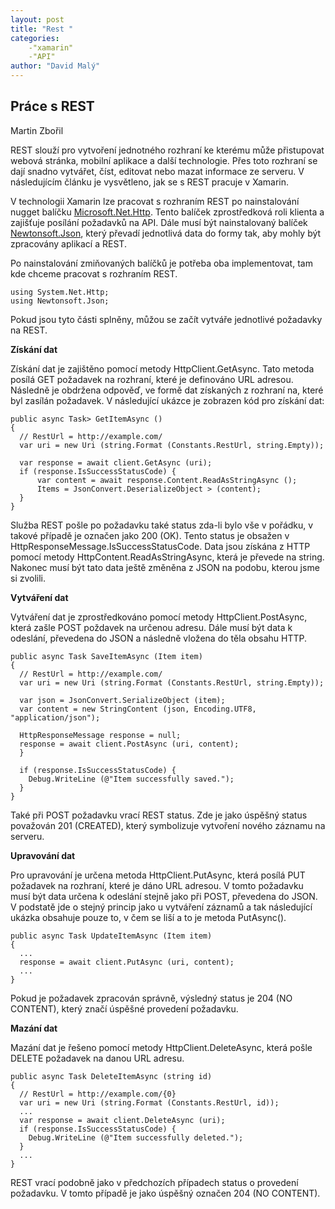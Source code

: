 ```yaml
---
layout: post
title: "Rest "
categories:
    -"xamarin"
    -"API"
author: "David Malý"
--- 
```



## Práce s REST


Martin Zbořil



REST slouží pro vytvoření jednotného rozhraní ke kterému může přistupovat webová stránka, mobilní aplikace a další technologie. Přes toto rozhraní se dají snadno vytvářet, číst, editovat nebo mazat informace ze serveru. V následujícím článku je vysvětleno, jak se s REST pracuje v Xamarin.



V technologii Xamarin lze pracovat s rozhraním REST po nainstalování nugget balíčku [Microsoft.Net.Http](https://www.nuget.org/packages/Microsoft.Net.Http). Tento balíček zprostředková roli klienta a zajišťuje posílání požadavků na API. Dále musí být nainstalovaný balíček [Newtonsoft.Json](https://www.newtonsoft.com/json), který převadí jednotlivá data do formy tak, aby mohly být zpracovány aplikací a REST.



Po nainstalování zmiňovaných balíčků je potřeba oba implementovat, tam kde chceme pracovat s rozhraním REST.


```
using System.Net.Http;
using Newtonsoft.Json;
```


Pokud jsou tyto části splněny, můžou se začít vytváře jednotlivé požadavky na REST.



**Získání dat**



Získání dat je zajištěno pomocí metody HttpClient.GetAsync. Tato metoda posílá GET požadavek na rozhraní, které je definováno URL adresou. Následně je obdržena odpověď, ve formě dat získaných z rozhraní na, které byl zasílán požadavek. V následující ukázce je zobrazen kód pro získání dat:


```
public async Task> GetItemAsync ()
{
  // RestUrl = http://example.com/
  var uri = new Uri (string.Format (Constants.RestUrl, string.Empty));

  var response = await client.GetAsync (uri);
  if (response.IsSuccessStatusCode) {
      var content = await response.Content.ReadAsStringAsync ();
      Items = JsonConvert.DeserializeObject > (content);
  }
}
```


Služba REST pošle po požadavku také status zda-li bylo vše v pořádku, v takové případě je označen jako 200 (OK). Tento status je obsažen v HttpResponseMessage.IsSuccessStatusCode. Data jsou získána z HTTP pomocí metody HttpContent.ReadAsStringAsync, která je převede na string. Nakonec musí být tato data ještě změněna z JSON na podobu, kterou jsme si zvolili.



**Vytváření dat**



Vytváření dat je zprostředkováno pomocí metody HttpClient.PostAsync, která zašle POST poždavek na určenou adresu. Dále musí být data k odeslání, převedena do JSON a následně vložena do těla obsahu HTTP.


```
public async Task SaveItemAsync (Item item)
{
  // RestUrl = http://example.com/
  var uri = new Uri (string.Format (Constants.RestUrl, string.Empty));

  var json = JsonConvert.SerializeObject (item);
  var content = new StringContent (json, Encoding.UTF8, "application/json");

  HttpResponseMessage response = null;
  response = await client.PostAsync (uri, content);
  }

  if (response.IsSuccessStatusCode) {
    Debug.WriteLine (@"Item successfully saved.");
  }
}
```


Také při POST požadavku vrací REST status. Zde je jako úspěšný status považován 201 (CREATED), který symbolizuje vytvoření nového záznamu na serveru.



**Upravování dat**



Pro upravování je určena metoda HttpClient.PutAsync, která posílá PUT požadavek na rozhraní, které je dáno URL adresou. V tomto požadavku musí být data určena k odeslání stejně jako při POST, převedena do JSON. V podstatě jde o stejný princip jako u vytváření záznamů a tak následující ukázka obsahuje pouze to, v čem se liší a to je metoda PutAsync().


```
public async Task UpdateItemAsync (Item item)
{
  ...
  response = await client.PutAsync (uri, content);
  ...
}
```


Pokud je požadavek zpracován správně, výsledný status je 204 (NO CONTENT), který značí úspěšné provedení požadavku.



**Mazání dat**



Mazání dat je řešeno pomocí metody HttpClient.DeleteAsync, která pošle DELETE požadavek na danou URL adresu.


```
public async Task DeleteItemAsync (string id)
{
  // RestUrl = http://example.com/{0}
  var uri = new Uri (string.Format (Constants.RestUrl, id));
  ...
  var response = await client.DeleteAsync (uri);
  if (response.IsSuccessStatusCode) {
    Debug.WriteLine (@"Item successfully deleted.");
  }
  ...
}
```


REST vrací podobně jako v předchozích případech status o provedení požadavku. V tomto případě je jako úspěšný označen 204 (NO CONTENT).

